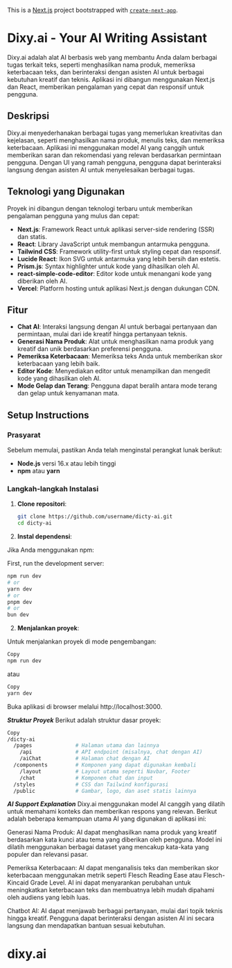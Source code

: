 This is a [Next.js](https://nextjs.org) project bootstrapped with [`create-next-app`](https://nextjs.org/docs/app/api-reference/cli/create-next-app).

# Dixy.ai - Your AI Writing Assistant

Dixy.ai adalah alat AI berbasis web yang membantu Anda dalam berbagai tugas terkait teks, seperti menghasilkan nama produk, memeriksa keterbacaan teks, dan berinteraksi dengan asisten AI untuk berbagai kebutuhan kreatif dan teknis. Aplikasi ini dibangun menggunakan Next.js dan React, memberikan pengalaman yang cepat dan responsif untuk pengguna.

## Deskripsi

Dixy.ai menyederhanakan berbagai tugas yang memerlukan kreativitas dan kejelasan, seperti menghasilkan nama produk, menulis teks, dan memeriksa keterbacaan. Aplikasi ini menggunakan model AI yang canggih untuk memberikan saran dan rekomendasi yang relevan berdasarkan permintaan pengguna. Dengan UI yang ramah pengguna, pengguna dapat berinteraksi langsung dengan asisten AI untuk menyelesaikan berbagai tugas.

## Teknologi yang Digunakan

Proyek ini dibangun dengan teknologi terbaru untuk memberikan pengalaman pengguna yang mulus dan cepat:

- **Next.js**: Framework React untuk aplikasi server-side rendering (SSR) dan statis.
- **React**: Library JavaScript untuk membangun antarmuka pengguna.
- **Tailwind CSS**: Framework utility-first untuk styling cepat dan responsif.
- **Lucide React**: Ikon SVG untuk antarmuka yang lebih bersih dan estetis.
- **Prism.js**: Syntax highlighter untuk kode yang dihasilkan oleh AI.
- **react-simple-code-editor**: Editor kode untuk menangani kode yang diberikan oleh AI.
- **Vercel**: Platform hosting untuk aplikasi Next.js dengan dukungan CDN.

## Fitur

- **Chat AI**: Interaksi langsung dengan AI untuk berbagai pertanyaan dan permintaan, mulai dari ide kreatif hingga pertanyaan teknis.
- **Generasi Nama Produk**: Alat untuk menghasilkan nama produk yang kreatif dan unik berdasarkan preferensi pengguna.
- **Pemeriksa Keterbacaan**: Memeriksa teks Anda untuk memberikan skor keterbacaan yang lebih baik.
- **Editor Kode**: Menyediakan editor untuk menampilkan dan mengedit kode yang dihasilkan oleh AI.
- **Mode Gelap dan Terang**: Pengguna dapat beralih antara mode terang dan gelap untuk kenyamanan mata.

## Setup Instructions

### Prasyarat

Sebelum memulai, pastikan Anda telah menginstal perangkat lunak berikut:

- **Node.js** versi 16.x atau lebih tinggi
- **npm** atau **yarn**

### Langkah-langkah Instalasi

1. **Clone repositori**:

   ```bash
   git clone https://github.com/username/dicty-ai.git
   cd dicty-ai
   ```

2. **Instal dependensi**:

Jika Anda menggunakan npm:

First, run the development server:

```bash
npm run dev
# or
yarn dev
# or
pnpm dev
# or
bun dev
```

2. **Menjalankan proyek**:

Untuk menjalankan proyek di mode pengembangan:

```bash
Copy
npm run dev
```

atau

```bash
Copy
yarn dev
```

Buka aplikasi di browser melalui http://localhost:3000.

**_Struktur Proyek_**
Berikut adalah struktur dasar proyek:

```bash
Copy
/dicty-ai
  /pages              # Halaman utama dan lainnya
    /api              # API endpoint (misalnya, chat dengan AI)
    /aiChat           # Halaman chat dengan AI
  /components         # Komponen yang dapat digunakan kembali
    /layout           # Layout utama seperti Navbar, Footer
    /chat             # Komponen chat dan input
  /styles             # CSS dan Tailwind konfigurasi
  /public             # Gambar, logo, dan aset statis lainnya
```

**_AI Support Explanation_**
Dixy.ai menggunakan model AI canggih yang dilatih untuk memahami konteks dan memberikan respons yang relevan. Berikut adalah beberapa kemampuan utama AI yang digunakan di aplikasi ini:

Generasi Nama Produk: AI dapat menghasilkan nama produk yang kreatif berdasarkan kata kunci atau tema yang diberikan oleh pengguna. Model ini dilatih menggunakan berbagai dataset yang mencakup kata-kata yang populer dan relevansi pasar.

Pemeriksa Keterbacaan: AI dapat menganalisis teks dan memberikan skor keterbacaan menggunakan metrik seperti Flesch Reading Ease atau Flesch-Kincaid Grade Level. AI ini dapat menyarankan perubahan untuk meningkatkan keterbacaan teks dan membuatnya lebih mudah dipahami oleh audiens yang lebih luas.

Chatbot AI: AI dapat menjawab berbagai pertanyaan, mulai dari topik teknis hingga kreatif. Pengguna dapat berinteraksi dengan asisten AI ini secara langsung dan mendapatkan bantuan sesuai kebutuhan.

# dixy.ai
